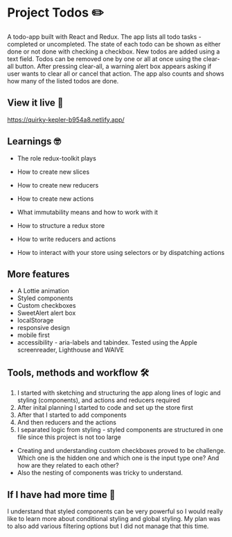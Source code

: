 # Project Todos ✏️

A todo-app built with React and Redux. The app lists all todo tasks - completed or uncompleted. The state of each todo can be shown as either done or not done with checking a checkbox. New todos are added using a text field. Todos can be removed one by one or all at once using the clear-all button. After pressing clear-all, a warning alert box appears asking if user wants to clear all or cancel that action. The app also counts and shows how many of the listed todos are done.

## View it live 👀

https://quirky-kepler-b954a8.netlify.app/

## Learnings 🤓

- The role redux-toolkit plays
- How to create new slices
- How to create new reducers
- How to create new actions
- What immutability means and how to work with it

- How to structure a redux store
- How to write reducers and actions
- How to interact with your store using selectors or by dispatching actions

## More features

- A Lottie animation
- Styled components
- Custom checkboxes
- SweetAlert alert box
- localStorage
- responsive design
- mobile first
- accessibility - aria-labels and tabindex. Tested using the Apple screenreader, Lighthouse and WAIVE

## Tools, methods and workflow 🛠

1. I started with sketching and structuring the app along lines of logic and styling (components), and actions and reducers required
2. After inital planning I started to code and set up the store first
3. After that I started to add components
4. And then reducers and the actions
5. I separated logic from styling - styled components are structured in one file since this project is not too large

- Creating and understanding custom checkboxes proved to be challenge. Which one is the hidden one and which one is the input type one? And how are they related to each other?
- Also the nesting of components was tricky to understand.

## If I have had more time 🧠
I understand that styled components can be very powerful so I would really like to learn more about conditional styling and global styling. My plan was to also add various filtering options but I did not manage that this time. 


